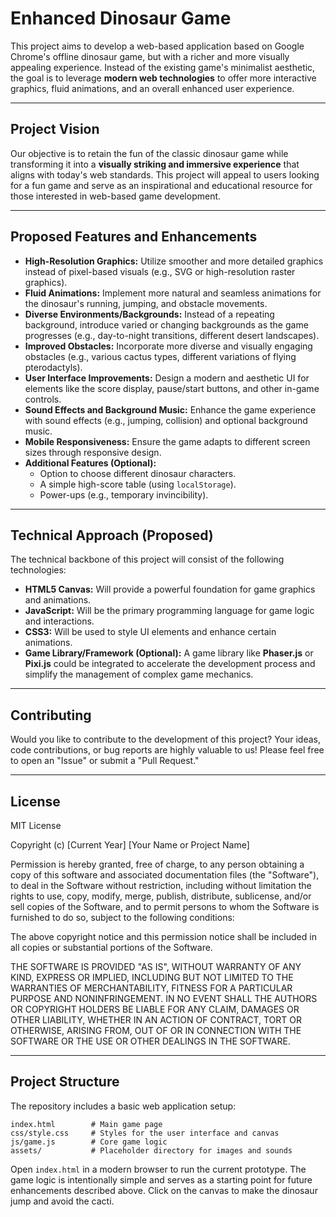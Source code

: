 # Enhanced Dinosaur Game

This project aims to develop a web-based application based on Google Chrome's offline dinosaur game, but with a richer and more visually appealing experience. Instead of the existing game's minimalist aesthetic, the goal is to leverage **modern web technologies** to offer more interactive graphics, fluid animations, and an overall enhanced user experience.

---

## Project Vision

Our objective is to retain the fun of the classic dinosaur game while transforming it into a **visually striking and immersive experience** that aligns with today's web standards. This project will appeal to users looking for a fun game and serve as an inspirational and educational resource for those interested in web-based game development.

---

## Proposed Features and Enhancements

* **High-Resolution Graphics:** Utilize smoother and more detailed graphics instead of pixel-based visuals (e.g., SVG or high-resolution raster graphics).
* **Fluid Animations:** Implement more natural and seamless animations for the dinosaur's running, jumping, and obstacle movements.
* **Diverse Environments/Backgrounds:** Instead of a repeating background, introduce varied or changing backgrounds as the game progresses (e.g., day-to-night transitions, different desert landscapes).
* **Improved Obstacles:** Incorporate more diverse and visually engaging obstacles (e.g., various cactus types, different variations of flying pterodactyls).
* **User Interface Improvements:** Design a modern and aesthetic UI for elements like the score display, pause/start buttons, and other in-game controls.
* **Sound Effects and Background Music:** Enhance the game experience with sound effects (e.g., jumping, collision) and optional background music.
* **Mobile Responsiveness:** Ensure the game adapts to different screen sizes through responsive design.
* **Additional Features (Optional):**
    * Option to choose different dinosaur characters.
    * A simple high-score table (using `localStorage`).
    * Power-ups (e.g., temporary invincibility).

---

## Technical Approach (Proposed)

The technical backbone of this project will consist of the following technologies:

* **HTML5 Canvas:** Will provide a powerful foundation for game graphics and animations.
* **JavaScript:** Will be the primary programming language for game logic and interactions.
* **CSS3:** Will be used to style UI elements and enhance certain animations.
* **Game Library/Framework (Optional):** A game library like **Phaser.js** or **Pixi.js** could be integrated to accelerate the development process and simplify the management of complex game mechanics.

---

## Contributing

Would you like to contribute to the development of this project? Your ideas, code contributions, or bug reports are highly valuable to us! Please feel free to open an "Issue" or submit a "Pull Request."

---

## License
MIT License

Copyright (c) [Current Year] [Your Name or Project Name]

Permission is hereby granted, free of charge, to any person obtaining a copy
of this software and associated documentation files (the "Software"), to deal
in the Software without restriction, including without limitation the rights
to use, copy, modify, merge, publish, distribute, sublicense, and/or sell
copies of the Software, and to permit persons to whom the Software is
furnished to do so, subject to the following conditions:

The above copyright notice and this permission notice shall be included in all
copies or substantial portions of the Software.

THE SOFTWARE IS PROVIDED "AS IS", WITHOUT WARRANTY OF ANY KIND, EXPRESS OR
IMPLIED, INCLUDING BUT NOT LIMITED TO THE WARRANTIES OF MERCHANTABILITY,
FITNESS FOR A PARTICULAR PURPOSE AND NONINFRINGEMENT. IN NO EVENT SHALL THE
AUTHORS OR COPYRIGHT HOLDERS BE LIABLE FOR ANY CLAIM, DAMAGES OR OTHER
LIABILITY, WHETHER IN AN ACTION OF CONTRACT, TORT OR OTHERWISE, ARISING FROM,
OUT OF OR IN CONNECTION WITH THE SOFTWARE OR THE USE OR OTHER DEALINGS IN THE
SOFTWARE.

---

## Project Structure

The repository includes a basic web application setup:

```
index.html        # Main game page
css/style.css     # Styles for the user interface and canvas
js/game.js        # Core game logic
assets/           # Placeholder directory for images and sounds
```

Open `index.html` in a modern browser to run the current prototype. The game logic is intentionally simple and serves as a starting point for future enhancements described above.
Click on the canvas to make the dinosaur jump and avoid the cacti.

